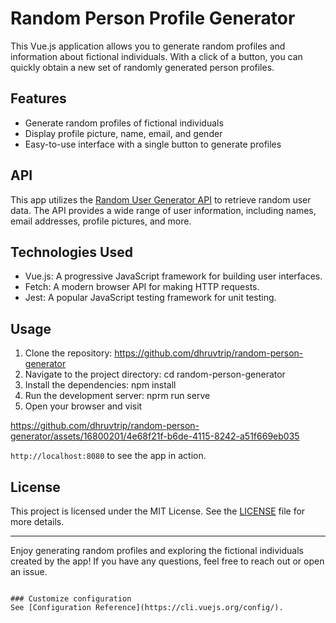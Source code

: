 # Random Person Profile Generator

This Vue.js application allows you to generate random profiles and information about fictional individuals. With a click of a button, you can quickly obtain a new set of randomly generated person profiles.

## Features

- Generate random profiles of fictional individuals
- Display profile picture, name, email, and gender
- Easy-to-use interface with a single button to generate profiles

## API

This app utilizes the [Random User Generator API](https://randomuser.me/) to retrieve random user data. The API provides a wide range of user information, including names, email addresses, profile pictures, and more.

## Technologies Used

- Vue.js: A progressive JavaScript framework for building user interfaces.
- Fetch: A modern browser API for making HTTP requests.
- Jest: A popular JavaScript testing framework for unit testing.

## Usage

1. Clone the repository: https://github.com/dhruvtrip/random-person-generator
2. Navigate to the project directory: cd random-person-generator
3. Install the dependencies: npm install
4. Run the development server: nprm run serve
5. Open your browser and visit

https://github.com/dhruvtrip/random-person-generator/assets/16800201/4e68f21f-b6de-4115-8242-a51f669eb035

 `http://localhost:8080` to see the app in action.

## License

This project is licensed under the MIT License. See the [LICENSE](LICENSE) file for more details.

---

Enjoy generating random profiles and exploring the fictional individuals created by the app! If you have any questions, feel free to reach out or open an issue.

```

### Customize configuration
See [Configuration Reference](https://cli.vuejs.org/config/).
